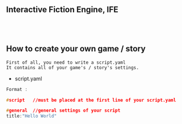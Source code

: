 ## Interactive Fiction Engine, IFE

<br><br>

## How to create your own game / story

```
First of all, you need to write a script.yaml
It contains all of your game's / story's settings.
```

* script.yaml
```c
Format :

#script   //must be placed at the first line of your script.yaml

#general  //general settings of your script
title:"Hello World" 



```

